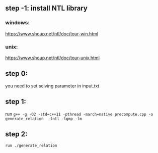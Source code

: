 ## step -1: install NTL library

### windows: 

https://www.shoup.net/ntl/doc/tour-win.html

### unix: 

https://www.shoup.net/ntl/doc/tour-unix.html

## step 0: 

you need to set seiving parameter in input.txt

## step 1: 

run ```g++ -g -O2 -std=c++11 -pthread -march=native precompute.cpp -o generate_relation  -lntl -lgmp -lm```

## step 2: 

```run ./generate_relation```
